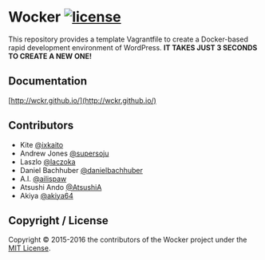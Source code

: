 # Wocker [![license](https://img.shields.io/github/license/wckr/wocker.svg?maxAge=2592000)](https://github.com/wckr/wocker/blob/master/LICENSE)

This repository provides a template Vagrantfile to create a Docker-based rapid development environment of WordPress. __IT TAKES JUST 3 SECONDS TO CREATE A NEW ONE!__

## Documentation

[http://wckr.github.io/](http://wckr.github.io/)

## Contributors

- Kite [@ixkaito](https://github.com/ixkaito)
- Andrew Jones [@supersoju](https://github.com/supersoju)
- Laszlo [@laczoka](https://github.com/laczoka)
- Daniel Bachhuber [@danielbachhuber](https://github.com/danielbachhuber)
- A.I. [@ailispaw](https://github.com/ailispaw)
- Atsushi Ando [@AtsushiA](https://github.com/AtsushiA)
- Akiya [@akiya64](https://github.com/akiya64)

## Copyright / License

Copyright &copy; 2015-2016 the contributors of the Wocker project under the [MIT License](https://github.com/wckr/wocker/blob/master/LICENSE).
